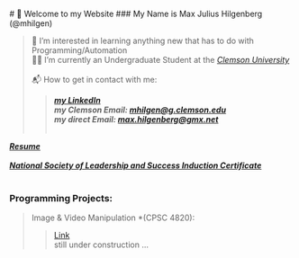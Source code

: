 <br>
# 👋 Welcome to my Website
### My Name is Max Julius Hilgenberg (@mhilgen)<br>

> 💾 I’m interested in learning anything new that has to do with Programming/Automation<br>
> 👨‍🎓 I’m currently an Undergraduate Student at the *[Clemson University](http://www.clemson.edu)* <br><br>
> 📬 How to get in contact with me:
>>   ***[my LinkedIn](http://www.linkedin.com/in/mjhilgenberg/)***<br>
>>   ***my Clemson Email: <mhilgen@g.clemson.edu>***<br>
>>   ***my direct Email: <max.hilgenberg@gmx.net>***<br><br>

***<a href="docs/Resume_EN.pdf" target="_blank">Resume</a>***<br><br>
***<a href="docs/NSLS_Induction.pdf" target="_blank">National Society of Leadership and Success Induction Certificate</a>***<br><br>
### Programming Projects: 
> Image & Video Manipulation *(CPSC 4820):
> >[Link](https://mhilgen.github.io/CPSC4820/)<br>
> still under construction ...
